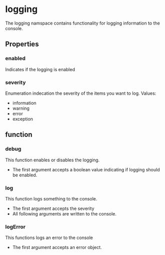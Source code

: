 # logging
The logging namspace contains functionality for logging information to the console.
## Properties
### enabled
Indicates if the logging is enabled
### severity
Enumeration indecation the severity of the items you want to log. Values:
* information
* warning
* error
* exception
## function
### debug
This function enables or disables the logging.
* The first argument accepts a boolean value indicating if logging should be enabled.
### log
This function logs something to the console.
* The first argument accepts the severity
* All following arguments are written to the console.
### logError
This functions logs an error to the console
* The first argument accepts an error object.
